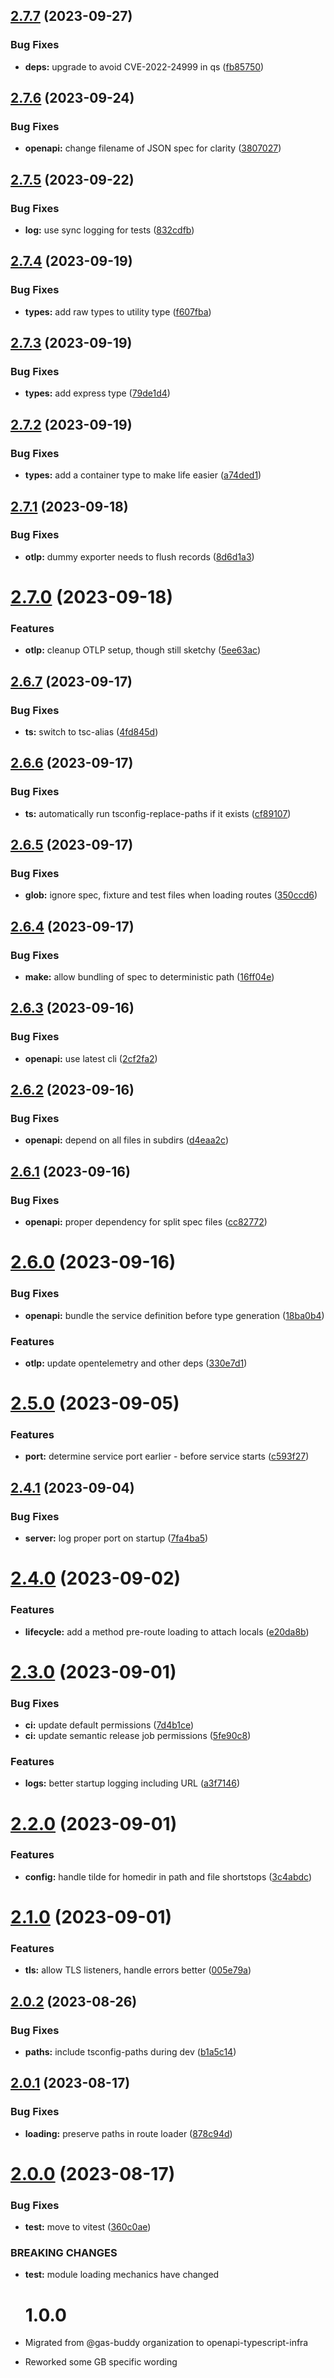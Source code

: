## [2.7.7](https://github.com/openapi-typescript-infra/service/compare/v2.7.6...v2.7.7) (2023-09-27)


### Bug Fixes

* **deps:** upgrade to avoid CVE-2022-24999 in qs ([fb85750](https://github.com/openapi-typescript-infra/service/commit/fb8575098ce876d71dd6898a8f70f0bf47e78b37))

## [2.7.6](https://github.com/openapi-typescript-infra/service/compare/v2.7.5...v2.7.6) (2023-09-24)


### Bug Fixes

* **openapi:** change filename of JSON spec for clarity ([3807027](https://github.com/openapi-typescript-infra/service/commit/3807027141073cefd8e3f29d692864b9b0007a07))

## [2.7.5](https://github.com/openapi-typescript-infra/service/compare/v2.7.4...v2.7.5) (2023-09-22)


### Bug Fixes

* **log:** use sync logging for tests ([832cdfb](https://github.com/openapi-typescript-infra/service/commit/832cdfb8cb6c99af42740a714cf7c06dc2523538))

## [2.7.4](https://github.com/openapi-typescript-infra/service/compare/v2.7.3...v2.7.4) (2023-09-19)


### Bug Fixes

* **types:** add raw types to utility type ([f607fba](https://github.com/openapi-typescript-infra/service/commit/f607fba897a76e88652472946f64d225da302c9e))

## [2.7.3](https://github.com/openapi-typescript-infra/service/compare/v2.7.2...v2.7.3) (2023-09-19)


### Bug Fixes

* **types:** add express type ([79de1d4](https://github.com/openapi-typescript-infra/service/commit/79de1d4ac107454cf08623c3d837f5cb84b18c4a))

## [2.7.2](https://github.com/openapi-typescript-infra/service/compare/v2.7.1...v2.7.2) (2023-09-19)


### Bug Fixes

* **types:** add a container type to make life easier ([a74ded1](https://github.com/openapi-typescript-infra/service/commit/a74ded1b784443375ee1e3fee32c60140759eb3a))

## [2.7.1](https://github.com/openapi-typescript-infra/service/compare/v2.7.0...v2.7.1) (2023-09-18)


### Bug Fixes

* **otlp:** dummy exporter needs to flush records ([8d6d1a3](https://github.com/openapi-typescript-infra/service/commit/8d6d1a3cd42531f4ad0f8678eec66dab1b9e45a0))

# [2.7.0](https://github.com/openapi-typescript-infra/service/compare/v2.6.7...v2.7.0) (2023-09-18)


### Features

* **otlp:** cleanup OTLP setup, though still sketchy ([5ee63ac](https://github.com/openapi-typescript-infra/service/commit/5ee63ac6d3d519fb8d6a9d321d0bf59991e7db40))

## [2.6.7](https://github.com/openapi-typescript-infra/service/compare/v2.6.6...v2.6.7) (2023-09-17)


### Bug Fixes

* **ts:** switch to tsc-alias ([4fd845d](https://github.com/openapi-typescript-infra/service/commit/4fd845dd5795aec14af2ea59aa97eb8a0b6aeef1))

## [2.6.6](https://github.com/openapi-typescript-infra/service/compare/v2.6.5...v2.6.6) (2023-09-17)


### Bug Fixes

* **ts:** automatically run tsconfig-replace-paths if it exists ([cf89107](https://github.com/openapi-typescript-infra/service/commit/cf89107065df3da5d920e8032bdf00feea0f64c1))

## [2.6.5](https://github.com/openapi-typescript-infra/service/compare/v2.6.4...v2.6.5) (2023-09-17)


### Bug Fixes

* **glob:** ignore spec, fixture and test files when loading routes ([350ccd6](https://github.com/openapi-typescript-infra/service/commit/350ccd66f439830ef976df02d312e4bae0ac567d))

## [2.6.4](https://github.com/openapi-typescript-infra/service/compare/v2.6.3...v2.6.4) (2023-09-17)


### Bug Fixes

* **make:** allow bundling of spec to deterministic path ([16ff04e](https://github.com/openapi-typescript-infra/service/commit/16ff04ee7c55868cf65f0b686ca99db416b78eff))

## [2.6.3](https://github.com/openapi-typescript-infra/service/compare/v2.6.2...v2.6.3) (2023-09-16)


### Bug Fixes

* **openapi:** use latest cli ([2cf2fa2](https://github.com/openapi-typescript-infra/service/commit/2cf2fa222b56ac607c1d9eed0313d6efcd1cf738))

## [2.6.2](https://github.com/openapi-typescript-infra/service/compare/v2.6.1...v2.6.2) (2023-09-16)


### Bug Fixes

* **openapi:** depend on all files in subdirs ([d4eaa2c](https://github.com/openapi-typescript-infra/service/commit/d4eaa2cdbaa791bb250f41ce6703c32f8c90b192))

## [2.6.1](https://github.com/openapi-typescript-infra/service/compare/v2.6.0...v2.6.1) (2023-09-16)


### Bug Fixes

* **openapi:** proper dependency for split spec files ([cc82772](https://github.com/openapi-typescript-infra/service/commit/cc827722939113faf5e03d7b5685dc38e6ceeb52))

# [2.6.0](https://github.com/openapi-typescript-infra/service/compare/v2.5.0...v2.6.0) (2023-09-16)


### Bug Fixes

* **openapi:** bundle the service definition before type generation ([18ba0b4](https://github.com/openapi-typescript-infra/service/commit/18ba0b48289d18fd12b35bdb0275efa0d7edafd4))


### Features

* **otlp:** update opentelemetry and other deps ([330e7d1](https://github.com/openapi-typescript-infra/service/commit/330e7d169a03dbeda873186012167834711d8923))

# [2.5.0](https://github.com/openapi-typescript-infra/service/compare/v2.4.1...v2.5.0) (2023-09-05)


### Features

* **port:** determine service port earlier - before service starts ([c593f27](https://github.com/openapi-typescript-infra/service/commit/c593f27dae20ea19fdd8f79611b16c2b179d7a4d))

## [2.4.1](https://github.com/openapi-typescript-infra/service/compare/v2.4.0...v2.4.1) (2023-09-04)


### Bug Fixes

* **server:** log proper port on startup ([7fa4ba5](https://github.com/openapi-typescript-infra/service/commit/7fa4ba59c38b8e534c80f061ef0f8660ac07ee09))

# [2.4.0](https://github.com/openapi-typescript-infra/service/compare/v2.3.0...v2.4.0) (2023-09-02)


### Features

* **lifecycle:** add a method pre-route loading to attach locals ([e20da8b](https://github.com/openapi-typescript-infra/service/commit/e20da8b13957436c149a4eeb0794a8560243c876))

# [2.3.0](https://github.com/openapi-typescript-infra/service/compare/v2.2.0...v2.3.0) (2023-09-01)


### Bug Fixes

* **ci:** update default permissions ([7d4b1ce](https://github.com/openapi-typescript-infra/service/commit/7d4b1ce383eb403706798599586fcf54ca533a50))
* **ci:** update semantic release job permissions ([5fe90c8](https://github.com/openapi-typescript-infra/service/commit/5fe90c893ea682c77b4d896b1964a9e4b7fe6624))


### Features

* **logs:** better startup logging including URL ([a3f7146](https://github.com/openapi-typescript-infra/service/commit/a3f7146d10cb530999fb027d9f9769343eda1039))

# [2.2.0](https://github.com/openapi-typescript-infra/service/compare/v2.1.0...v2.2.0) (2023-09-01)


### Features

* **config:** handle tilde for homedir in path and file shortstops ([3c4abdc](https://github.com/openapi-typescript-infra/service/commit/3c4abdc9bfa3657a5fe9cbeae4cb8f50e990e9df))

# [2.1.0](https://github.com/openapi-typescript-infra/service/compare/v2.0.2...v2.1.0) (2023-09-01)

### Features

- **tls:** allow TLS listeners, handle errors better ([005e79a](https://github.com/openapi-typescript-infra/service/commit/005e79a76cdc6fe2c73006f8931b0085bce4a895))

## [2.0.2](https://github.com/openapi-typescript-infra/service/compare/v2.0.1...v2.0.2) (2023-08-26)

### Bug Fixes

- **paths:** include tsconfig-paths during dev ([b1a5c14](https://github.com/openapi-typescript-infra/service/commit/b1a5c1450bc3736a397731602453473c6ad5df8f))

## [2.0.1](https://github.com/openapi-typescript-infra/service/compare/v2.0.0...v2.0.1) (2023-08-17)

### Bug Fixes

- **loading:** preserve paths in route loader ([878c94d](https://github.com/openapi-typescript-infra/service/commit/878c94d18486372dc0fe234aac343e6a73cae73e))

# [2.0.0](https://github.com/openapi-typescript-infra/service/compare/v1.2.2...v2.0.0) (2023-08-17)

### Bug Fixes

- **test:** move to vitest ([360c0ae](https://github.com/openapi-typescript-infra/service/commit/360c0ae8f4dfcf8ac0650980543340f97e72da5b))

### BREAKING CHANGES

- **test:** module loading mechanics have changed

  # 1.0.0

- Migrated from @gas-buddy organization to openapi-typescript-infra
- Reworked some GB specific wording

